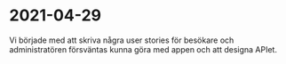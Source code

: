# 2021-04-29
Vi började med att skriva några user stories för besökare och administratören försväntas kunna göra med appen och att designa APIet.
